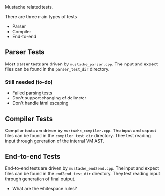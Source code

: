 Mustache related tests.

There are three main types of tests
* Parser
* Compiler
* End-to-end

## Parser Tests

Most parser tests are driven by `mustache_parser.cpp`. The input and expect files can be found in the `parser_test_dir` directory.

### Still needed (to-do)

* Failed parsing tests
* Don't support changing of delimeter
* Don't handle html escaping


## Compiler Tests

Compiler tests are driven by `mustache_compiler.cpp`. The input and expect files can be found in the `compiler_test_dir` directory. They test reading input through generation of the internal VM AST.


## End-to-end Tests

End-to-end tests are driven by `mustache_end2end.cpp`. The input and expect files can be found in the `end2end_test_dir` directory. They test reading input through generation of final output.

* What are the whitespace rules?